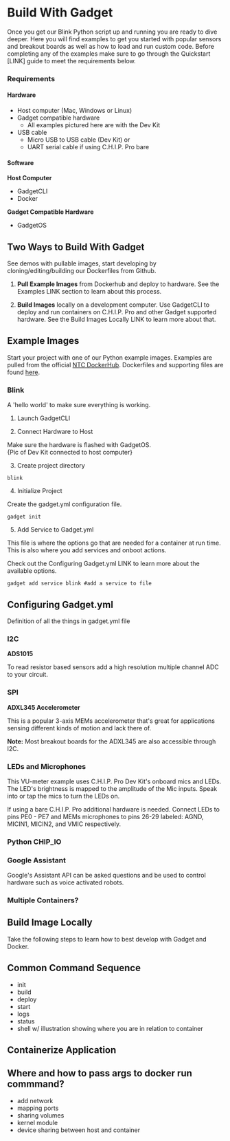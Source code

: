 # Build With Gadget 

Once you get our Blink Python script up and running you are ready to dive deeper. Here you will find examples to get you started with popular sensors and breakout boards as well as how to load and run custom code. Before completing any of the examples make sure to go through the Quickstart [LINK] guide to meet the requirements below. 

### Requirements

#### Hardware

* Host computer (Mac, Windows or Linux)
* Gadget compatible hardware
	* All examples pictured here are with the Dev Kit
* USB cable
	* Micro USB to USB cable (Dev Kit) 
	or
	* UART serial cable if using C.H.I.P. Pro bare

#### Software

**Host Computer**

* GadgetCLI 
* Docker

**Gadget Compatible Hardware**

* GadgetOS 

## Two Ways to Build With Gadget

See demos with pullable images, start developing by cloning/editing/building our Dockerfiles from Github.

1. **Pull Example Images** from Dockerhub and deploy to hardware. See the Examples LINK section to learn about this process.

2. **Build Images** locally on a development computer. Use GadgetCLI to deploy and run containers on C.H.I.P. Pro and other Gadget supported hardware. See the Build Images Locally LINK to learn more about that.

## Example Images

Start your project with one of our Python example images. Examples are pulled from the official [NTC DockerHub](https://hub.docker.com/r/ntcgadget/). Dockerfiles and supporting files are found [here](https://github.com/NextThingCo/Gadget-Docker-Examples). 

### Blink

A 'hello world' to make sure everything is working.

1. Launch GadgetCLI

2. Connect Hardware to Host

Make sure the hardware is flashed with GadgetOS.  
{Pic of Dev Kit connected to host computer}

3. Create project directory

`blink`

4. Initialize Project

Create the gadget.yml configuration file. 

`gadget init`

5. Add Service to Gadget.yml

This file is where the options go that are needed for a container at run time. This is also where you add services and onboot actions. 

Check out the Configuring Gadget.yml LINK to learn more about the available options. 

```
gadget add service blink #add a service to file

```

## Configuring Gadget.yml

Definition of all the things in gadget.yml file

### I2C

**ADS1015**

To read resistor based sensors add a high resolution multiple channel ADC to your circuit.

### SPI

**ADXL345 Accelerometer**

This is a popular 3-axis MEMs accelerometer that's great for applications sensing different kinds of motion and lack there of.

**Note:** Most breakout boards for the ADXL345 are also accessible through I2C.

### LEDs and Microphones
This VU-meter example uses C.H.I.P. Pro Dev Kit's onboard mics and LEDs. The LED's brightness is mapped to the amplitude of the Mic inputs. Speak into or tap the mics to turn the LEDs on. 

If using a bare C.H.I.P. Pro additional hardware is needed. Connect LEDs to pins PE0 - PE7 and MEMs microphones to pins 26-29 labeled: AGND, MICIN1, MICIN2, and VMIC respectively.

### Python CHIP_IO

###  Google Assistant
Google's Assistant API can be asked questions and be used to control hardware such as voice activated robots. 

### Multiple Containers?

## Build Image Locally

Take the following steps to learn how to best develop with Gadget and Docker. 

## Common Command Sequence

* init
* build 
* deploy
* start
* logs
* status
* shell w/ illustration showing where you are in relation to container

## Containerize Application


## Where and how to pass args to docker run commmand?

* add network 
* mapping ports
* sharing volumes
* kernel module
* device sharing between host and container
